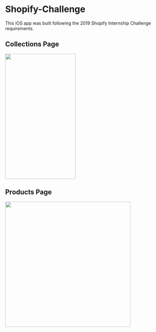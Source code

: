 # Shopify-Challenge
This iOS app was built following the 2019 Shopify Internship Challenge requirements.

## Collections Page
<img src="https://i.imgur.com/ABV0nf1.jpg" width="225" height="400" />

## Products Page
<img src="https://i.imgur.com/iDepq0g.jpg" height="400" />

